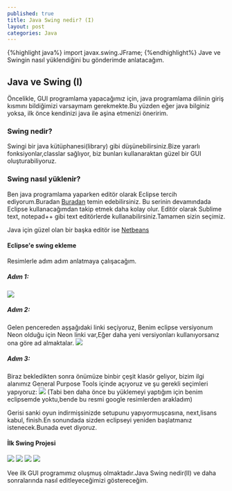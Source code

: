 ```yaml
---
published: true
title: Java Swing nedir? (I)
layout: post
categories: Java
---
```

{%highlight java%}
import javax.swing.JFrame;
{%endhighlight%}
Jave ve Swingin nasıl yüklendiğini bu gönderimde anlatacağım.

## Java ve Swing (I)

Öncelikle, GUI programlama yapacağımız için, java programlama dilinin giriş kısmını bildiğimizi varsaymam gerekmekte.Bu yüzden eğer java bilginiz yoksa, ilk önce kendinizi java ile aşina etmenizi öneririm.

### Swing nedir?

Swingi bir java kütüphanesi(library) gibi düşünebilirsiniz.Bize yararlı fonksiyonlar,classlar sağlıyor, biz bunları kullanaraktan güzel bir GUI oluşturabiliyoruz.

### Swing nasıl yüklenir?

Ben java programlama yaparken editör olarak Eclipse tercih ediyorum.Buradan [Buradan](http://www.eclipse.org/downloads/packages/) temin edebilirsiniz. Bu serinin devamındada Eclipse kullanacağımdan takip etmek daha kolay olur. Editör olarak Sublime text, notepad++ gibi text editörlerde kullanabilirsiniz.Tamamen sizin seçimiz.

Java için güzel olan bir başka editör ise [Netbeans](https://netbeans.org/downloads/index.html)

#### Eclipse'e swing ekleme

Resimlerle adım adım anlatmaya çalışacağım.

##### Adım 1:
![]({{site.baseurl}}/images/javaswing/adim1.jpg)
##### Adım 2:
Gelen pencereden aşşağıdaki linki seçiyoruz, Benim eclipse versiyonum Neon olduğu için Neon linki var,Eğer daha yeni versiyonları kullanıyorsanız ona göre ad almaktalar. 
![]({{site.baseurl}}/images/javaswing/adim2.jpg)
##### Adım 3:
Biraz bekledikten sonra önümüze binbir çeşit klasör geliyor, bizim ilgi alanımız General Purpose Tools içinde açıyoruz ve şu gerekli seçimleri yapıyoruz:
![]({{site.baseurl}}/images/javaswing/adim3.jpg)
(Tabi ben daha önce bu yüklemeyi yaptığım için benim eclipsemde yoktu,bende bu resmi google resimlerden arakladım)

Gerisi sanki oyun indirmişsinizde setupunu yapıyormuşcasına, next,lisans kabul, finish.En sonundada sizden eclipseyi yeniden başlatmanız istenecek.Bunada evet diyoruz.

#### İlk Swing Projesi
![]({{site.baseurl}}/images/javaswing/adim4.jpg)
![]({{site.baseurl}}/images/javaswing/adim5.jpg)
![]({{site.baseurl}}/images/javaswing/adim6.jpg)
![]({{site.baseurl}}/images/javaswing/adim7.jpg)

Vee ilk GUI programımız oluşmuş olmaktadır.Java Swing nedir(II) ve daha sonralarında nasıl editleyeceğimizi göstereceğim.






